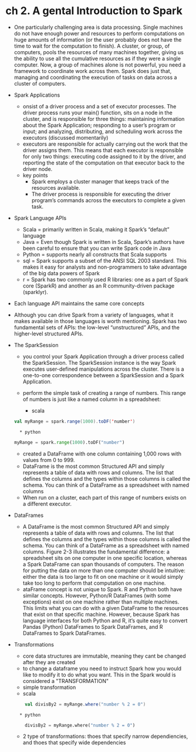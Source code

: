 # ch 2.  A gental Introduction to Spark
* One particularly challenging area is data processing. Single machines do not have enough power and resources to perform computations on huge amounts of information (or the user probably does not have the time to wait for the computation to finish). A cluster, or group, of computers, pools the resources of many machines together, giving us the ability to use all the cumulative resources as if they were a single computer. Now, a group of machines alone is not powerful, you need a framework to coordinate work across them. Spark does just that, managing and coordinating the execution of tasks on data across a cluster of computers.

* Spark Applications
    * onsist of a driver process and a set of executor processes. The driver process runs your main() function, sits on a node in the cluster, and is responsible for three things: maintaining information about the Spark Application; responding to a user’s program or input; and analyzing, distributing, and scheduling work across the executors (discussed momentarily)
    * executors are responsible for actually carrying out  the work that the driver assigns them. This means that each executor is responsible for only two things: executing code assigned to it by the driver, and reporting the state of the computation on that executor back to the driver node.
    * key points
        * Spark employs a cluster manager that keeps track of the resources available.
        * The driver process is responsible for executing the driver program’s commands across the executors to complete a given task.

* Spark Language APIs
    * Scala =  primarily written in Scala, making it Spark’s “default” language
    * Java = Even though Spark is written in Scala, Spark’s authors have been careful to ensure that you can write Spark code in Java
    * Python = supports nearly all constructs that Scala supports
    * sql = Spark supports a subset of the ANSI SQL 2003 standard. This makes it easy for analysts and non-programmers to take advantage of the big data powers of Spark
    * r = Spark has two commonly used R libraries: one as a part of Spark core (SparkR) and another as an R community-driven package (sparklyr).

* Each language API maintains the same core concepts 
* Although you can drive Spark from a variety of languages, what it makes available in those languages is worth mentioning. Spark has two fundamental sets of APIs: the low-level “unstructured” APIs, and the higher-level structured APIs.

* The SparkSession
    * you control your Spark Application through a driver process called the SparkSession. The SparkSession instance is the way Spark executes user-defined manipulations across the cluster. There is a one-to-one correspondence between a SparkSession and a Spark Application.

    * perform the simple task of creating a range of numbers. This range of numbers is just like a named column in a spreadsheet:
        * scala
    ```scala
    val myRange = spark.range(1000).toDF('number')
    ```
        * python
    ``` python 
    myRange = spark.range(1000).toDF("number")
    ```
    * created a DataFrame with one column containing 1,000 rows with values from 0 to 999.
    * DataFrame is the most common Structured API and simply represents a table of data with rows and columns. The list that defines the columns and the types within those columns is called the schema. You can think of a DataFrame as a spreadsheet with named columns
    * When run on a cluster, each part of this range of numbers exists on a different executor.

* DataFrames
    * A DataFrame is the most common Structured API and simply represents a table of data with rows and columns. The list that defines the columns and the types within those columns is called the schema. You can think of a DataFrame as a spreadsheet with named columns. Figure 2-3 illustrates the fundamental difference: a spreadsheet sits on one computer in one specific location, whereas a Spark DataFrame can span thousands of computers. The reason for putting the data on more than one computer should be intuitive: either the data is too large to fit on one machine or it would simply take too long to perform that computation on one machine.
    * ataFrame concept is not unique to Spark. R and Python both have similar concepts. However, Python/R DataFrames (with some exceptions) exist on one machine rather than multiple machines. This limits what you can do with a given DataFrame to the resources that exist on that specific machine. However, because Spark has language interfaces for both Python and R, it’s quite easy to convert Pandas (Python) DataFrames to Spark DataFrames, and R DataFrames to Spark DataFrames.

* Transformations
    * core data structures are immutable, meaning they cant be changed after they are created
    * to change a dataframe you need to instruct  Spark how you would like to modify it to do what you want. This in the Spark would is considered a "TRANSFORMATION"
    * simple transformation
    * scala
    ```scala
        val divisBy2 = myRange.where("number % 2 = 0")

    ```
        * python
    ``` python 
        divisBy2 = myRange.where("number % 2 = 0")

    ```

    * 2 type of transformations: thoes that  specify narrow dependiencies, and thoes that specify wide dependencies 

    





